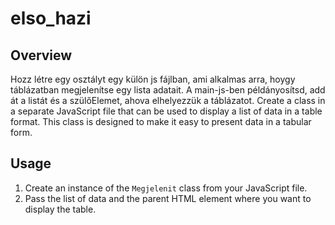 # elso_hazi


## Overview
Hozz létre egy osztályt egy külön js fájlban, ami alkalmas arra, hoygy táblázatban megjelenítse egy lista adatait. A main-js-ben példányosítsd, add át a listát és a szülőElemet, ahova elhelyezzük a táblázatot.
Create a class in a separate JavaScript file that can be used to display a list of data in a table format. This class is designed to make it easy to present data in a tabular form.

## Usage

1. Create an instance of the `Megjelenit` class from your JavaScript file.
2. Pass the list of data and the parent HTML element where you want to display the table.
